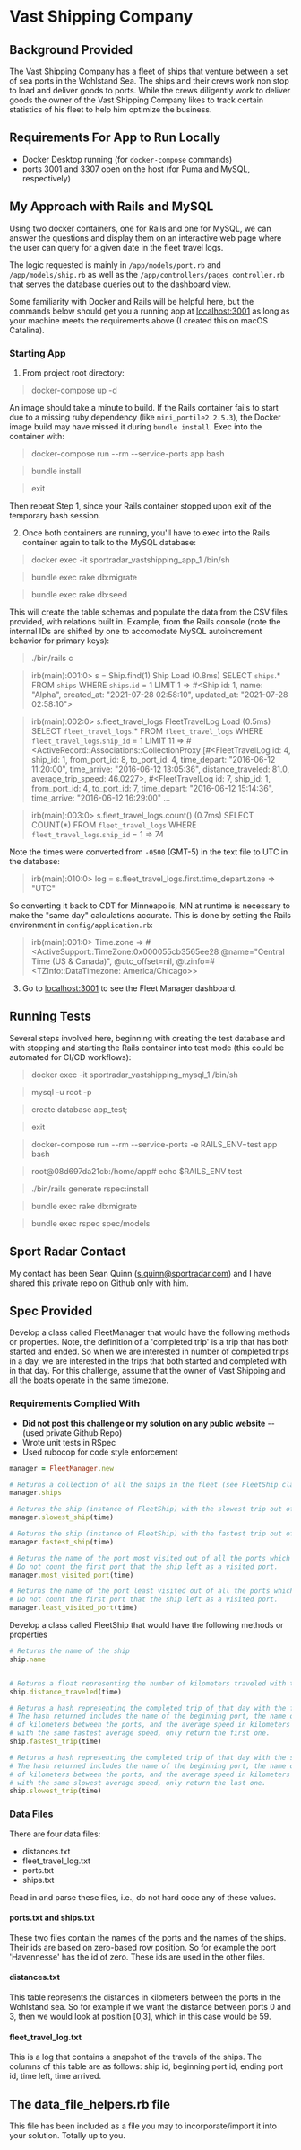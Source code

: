 # Vast Shipping Company

## Background Provided

The Vast Shipping Company has a fleet of ships that venture between a set of sea ports in the Wohlstand Sea. The ships and their crews work non stop to load and deliver goods to ports. While the crews diligently work to deliver goods the owner of the Vast Shipping Company likes to track certain statistics of his fleet to help him optimize the business.

## Requirements For App to Run Locally

- Docker Desktop running (for `docker-compose` commands)
- ports 3001 and 3307 open on the host (for Puma and MySQL, respectively)

## My Approach with Rails and MySQL

Using two docker containers, one for Rails and one for MySQL, we can answer the questions and display them on an interactive web page where the user can query for a given date in the fleet travel logs.

The logic requested is mainly in `/app/models/port.rb` and `/app/models/ship.rb` as well as the `/app/controllers/pages_controller.rb` that serves the database queries out to the dashboard view.

Some familiarity with Docker and Rails will be helpful here, but the commands below should get you a running app at [localhost:3001](http://localhost:3001) as long as your machine meets the requirements above (I created this on macOS Catalina).

### Starting App

1. From project root directory:

> docker-compose up -d

An image should take a minute to build.
If the Rails container fails to start due to a missing ruby dependency (like `mini_portile2 2.5.3`), the Docker image build may have missed it during `bundle install`. Exec into the container with:
> docker-compose run --rm --service-ports app bash

> bundle install

> exit

Then repeat Step 1, since your Rails container stopped upon exit of the temporary bash session.

2. Once both containers are running, you'll have to exec into the Rails container again to talk to the MySQL database:

> docker exec -it sportradar_vastshipping_app_1 /bin/sh

> bundle exec rake db:migrate

> bundle exec rake db:seed

This will create the table schemas and populate the data from the CSV files provided, with relations built in. Example, from the Rails console (note the internal IDs are shifted by one to accomodate MySQL autoincrement behavior for primary keys):

> ./bin/rails c

>irb(main):001:0> s = Ship.find(1)
  Ship Load (0.8ms)  SELECT `ships`.* FROM `ships` WHERE `ships`.`id` = 1 LIMIT 1
=> #<Ship id: 1, name: "Alpha", created_at: "2021-07-28 02:58:10", updated_at: "2021-07-28 02:58:10">

>irb(main):002:0> s.fleet_travel_logs
  FleetTravelLog Load (0.5ms)  SELECT `fleet_travel_logs`.* FROM `fleet_travel_logs` WHERE `fleet_travel_logs`.`ship_id` = 1 LIMIT 11
  => #<ActiveRecord::Associations::CollectionProxy [#<FleetTravelLog id: 4, ship_id: 1, from_port_id: 8, to_port_id: 4, time_depart: "2016-06-12 11:20:00", time_arrive: "2016-06-12 13:05:36", distance_traveled: 81.0, average_trip_speed: 46.0227>, #<FleetTravelLog id: 7, ship_id: 1, from_port_id: 4, to_port_id: 7, time_depart: "2016-06-12 15:14:36", time_arrive: "2016-06-12 16:29:00" ...

> irb(main):003:0> s.fleet_travel_logs.count()
   (0.7ms)  SELECT COUNT(*) FROM `fleet_travel_logs` WHERE `fleet_travel_logs`.`ship_id` = 1
=> 74

Note the times were converted from `-0500` (GMT-5) in the text file to UTC in the database:

> irb(main):010:0> log = s.fleet_travel_logs.first.time_depart.zone
=> "UTC"

So converting it back to CDT for Minneapolis, MN at runtime is necessary to make the "same day" calculations accurate. This is done by setting the Rails environment in `config/application.rb`:

> irb(main):001:0> Time.zone
=> #<ActiveSupport::TimeZone:0x000055cb3565ee28 @name="Central Time (US & Canada)", @utc_offset=nil, @tzinfo=#<TZInfo::DataTimezone: America/Chicago>>

3. Go to [localhost:3001](http://localhost:3001) to see the Fleet Manager dashboard.

## Running Tests
Several steps involved here, beginning with creating the test database and with stopping and starting the Rails container into test mode (this could be automated for CI/CD workflows):
> docker exec -it sportradar_vastshipping_mysql_1 /bin/sh

> mysql -u root -p

> create database app_test;

> exit


> docker-compose run --rm --service-ports -e RAILS_ENV=test app bash

> root@08d697da21cb:/home/app# echo $RAILS_ENV
test

> ./bin/rails generate rspec:install

> bundle exec rake db:migrate

> bundle exec rspec spec/models

## Sport Radar Contact

My contact has been Sean Quinn (s.quinn@sportradar.com) and I have shared this private repo on Github only with him.

## Spec Provided

Develop a class called FleetManager that would have the following methods or properties. Note, the definition of a 'completed trip' is a trip that has both started and ended. So when we are interested in number of completed trips in a day, we are interested in the trips that both started and completed with in that day. For this challenge, assume that the owner of Vast Shipping and all the boats operate in the same timezone.

### Requirements Complied With

- __Did not post this challenge or my solution on any public website__ -- (used private Github Repo)
- Wrote unit tests in RSpec
- Used rubocop for code style enforcement



```ruby
manager = FleetManager.new

# Returns a collection of all the ships in the fleet (see FleetShip class)
manager.ships

# Returns the ship (instance of FleetShip) with the slowest trip out of all the completed trips by all ships that day
manager.slowest_ship(time)

# Returns the ship (instance of FleetShip) with the fastest trip out of all the completed trips by all ships that day
manager.fastest_ship(time)

# Returns the name of the port most visited out of all the ports which were visited by the ships in that day.
# Do not count the first port that the ship left as a visited port.
manager.most_visited_port(time)

# Returns the name of the port least visited out of all the ports which were visited by the ships in that day,
# Do not count the first port that the ship left as a visited port.
manager.least_visited_port(time)

```

Develop a class called FleetShip that would have the following methods or properties

```ruby
# Returns the name of the ship
ship.name


# Returns a float representing the number of kilometers traveled with the completed trips on that day.
ship.distance_traveled(time)

# Returns a hash representing the completed trip of that day with the fastest average speed (distance in km/time in hr).
# The hash returned includes the name of the beginning port, the name of ending port, depart_time, arrival_time, number 
# of kilometers between the ports, and the average speed in kilometers for the completed. If there is more than one trip
# with the same fastest average speed, only return the first one. 
ship.fastest_trip(time)

# Returns a hash representing the completed trip of that day with the slowest average speed (distance in km/time in hr).
# The hash returned includes the name of the beginning port, the name of ending port, depart_time, arrival_time, number
# of kilometers between the ports, and the average speed in kilometers for the completed. If there is more than one trip
# with the same slowest average speed, only return the last one. 
ship.slowest_trip(time)

```

### Data Files

There are four data files:
 - distances.txt
 - fleet_travel_log.txt
 - ports.txt
 - ships.txt
 
Read in and parse these files, i.e., do not hard code any of these values.
 
#### ports.txt and ships.txt
These two files contain the names of the ports and the names of the ships. Their ids are based on zero-based row
position. So for example the port 'Havennesse' has the id of zero. These ids are used in the other files.

#### distances.txt
This table represents the distances in kilometers between the ports in the Wohlstand sea. So for example if we want the 
distance between ports 0 and 3, then we would look at position [0,3], which in this case would be 59.

#### fleet_travel_log.txt
This is a log that contains a snapshot of the travels of the ships. The columns of this table are as follows: ship id,
beginning port id, ending port id, time left, time arrived. 
 
## The data_file_helpers.rb file
This file has been included as a file you may to incorporate/import it into your solution. Totally up to you.

